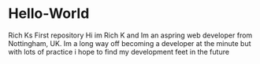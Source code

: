 # Hello-World
Rich Ks First repository
Hi im Rich K and Im an aspring web developer from Nottingham, UK. 
Im a long way off becoming a developer at the minute but with lots of practice i hope to find my development feet in the future
